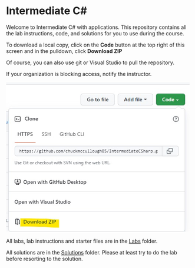 # Intermediate C#

Welcome to Intermediate C# with applications.
This repository contains all the lab instructions, code, and solutions for you to use during the course.

To download a local copy, click on the **Code** button at the
top right of this screen and in the pulldown, click **Download ZIP**

Of course, you can also use git or Visual Studio to pull the repository.

If your organization is blocking access, notify the instructor.

![Github Downloadzip](github-downloadzip.jpg)

All labs, lab instructions and starter files are in the [Labs](Labs) folder.

All solutions are in the [Solutions](Solutions) folder.  Please at least try to do the lab before resorting to the solution.

